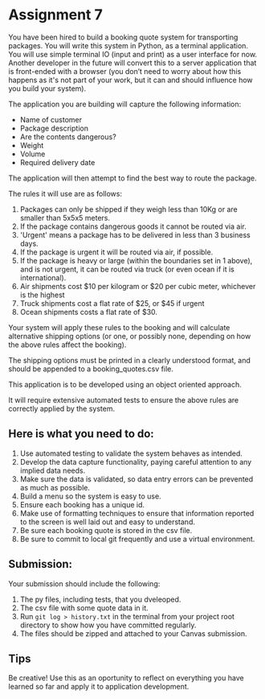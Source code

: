 # Assignment 7

You have been hired to build a booking quote system for transporting packages. 
You will write this system in Python, as a terminal application. You will use 
simple terminal IO (input and print) as a user interface for now. Another 
developer in the future will convert this to a server application that is 
front-ended with a browser (you don’t need to worry about how this happens as 
it's not part of your work, but it can and should influence how you build your 
system).

The application you are building will capture the following information:

* Name of customer
* Package description
* Are the contents dangerous?
* Weight
* Volume
* Required delivery date

The application will then attempt to find the best way to route the package.

The rules it will use are as follows:

1. Packages can only be shipped if they weigh less than 10Kg or are smaller 
than 5x5x5 meters.
1. If the package contains dangerous goods it cannot be routed via air.
1. 'Urgent' means a package has to be delivered in less than 3 business days.
1. If the package is urgent it will be routed via air, if possible.
1. If the package is heavy or large (within the boundaries set in 1 above), 
and is not urgent, it can be routed via truck (or even ocean if it is 
international).
1. Air shipments cost $10 per kilogram or $20 per cubic meter, whichever is 
the highest
1. Truck shipments cost a flat rate of $25, or $45 if urgent
1. Ocean shipments costs a flat rate of $30.

Your system will apply these rules to the booking and will calculate 
alternative shipping options (or one, or possibly none, depending on how the 
above rules affect the booking).

The shipping options must be printed in a clearly understood format, and 
should be appended to a booking_quotes.csv file.

This application is to be developed using an object oriented approach.

It will require extensive automated tests to ensure the above rules are 
correctly applied by the system.

## Here is what you need to do:

1. Use automated testing to validate the system behaves as intended.
1. Develop the data capture functionality, paying careful attention to any 
implied data needs.
1. Make sure the data is validated, so data entry errors can be prevented as 
much as possible.
1. Build a menu so the system is easy to use.
1. Ensure each booking has a unique id.
1. Make use of formatting techniques to ensure that information reported to 
the screen is well laid out and easy to understand.
1. Be sure each booking quote is stored in the csv file.
1. Be sure to commit to local git frequently and use a virtual environment.

## Submission:

Your submission should include the following:

1. The py files, including tests, that you dveleoped.
1. The csv file with some quote data in it.
1. Run ```git log > history.txt``` in the terminal from your project root 
directory to show how you have committed regularly.
1. The files should be zipped and attached to your Canvas submission.

## Tips

Be creative! Use this as an oportunity to reflect on everything you have 
learned so far and apply it to application development.
